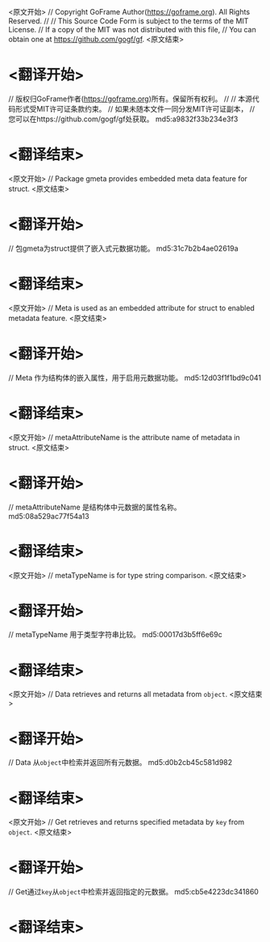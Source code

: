 
<原文开始>
// Copyright GoFrame Author(https://goframe.org). All Rights Reserved.
//
// This Source Code Form is subject to the terms of the MIT License.
// If a copy of the MIT was not distributed with this file,
// You can obtain one at https://github.com/gogf/gf.
<原文结束>

# <翻译开始>
// 版权归GoFrame作者(https://goframe.org)所有。保留所有权利。
//
// 本源代码形式受MIT许可证条款约束。
// 如果未随本文件一同分发MIT许可证副本，
// 您可以在https://github.com/gogf/gf处获取。 md5:a9832f33b234e3f3
# <翻译结束>


<原文开始>
// Package gmeta provides embedded meta data feature for struct.
<原文结束>

# <翻译开始>
// 包gmeta为struct提供了嵌入式元数据功能。 md5:31c7b2b4ae02619a
# <翻译结束>


<原文开始>
// Meta is used as an embedded attribute for struct to enabled metadata feature.
<原文结束>

# <翻译开始>
// Meta 作为结构体的嵌入属性，用于启用元数据功能。 md5:12d03f1f1bd9c041
# <翻译结束>


<原文开始>
// metaAttributeName is the attribute name of metadata in struct.
<原文结束>

# <翻译开始>
// metaAttributeName 是结构体中元数据的属性名称。 md5:08a529ac77f54a13
# <翻译结束>


<原文开始>
// metaTypeName is for type string comparison.
<原文结束>

# <翻译开始>
// metaTypeName 用于类型字符串比较。 md5:00017d3b5ff6e69c
# <翻译结束>


<原文开始>
// Data retrieves and returns all metadata from `object`.
<原文结束>

# <翻译开始>
// Data 从`object`中检索并返回所有元数据。 md5:d0b2cb45c581d982
# <翻译结束>


<原文开始>
// Get retrieves and returns specified metadata by `key` from `object`.
<原文结束>

# <翻译开始>
// Get通过`key`从`object`中检索并返回指定的元数据。 md5:cb5e4223dc341860
# <翻译结束>

